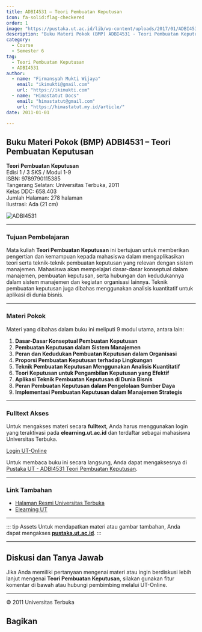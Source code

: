 ```yaml
--- 
title: ADBI4531 – Teori Pembuatan Keputusan
icon: fa-solid:flag-checkered
order: 1
image: "https://pustaka.ut.ac.id/lib/wp-content/uploads/2017/01/ADBI4531.jpg"
description: "Buku Materi Pokok (BMP) ADBI4531 - Teori Pembuatan Keputusan"
category:
  - Course
  - Semester 6
tag:
  - Teori Pembuatan Keputusan
  - ADBI4531
author:
  - name: "Firmansyah Mukti Wijaya"
    email: "ikimukti@gmail.com"
    url: "https://ikimukti.com"
  - name: "Himastatut Docs"
    email: "himastatut@gmail.com"
    url: "https://himastatut.my.id/article/"
date: 2011-01-01

--- 
```


## Buku Materi Pokok (BMP) ADBI4531 – Teori Pembuatan Keputusan

**Teori Pembuatan Keputusan**  
Edisi 1 / 3 SKS / Modul 1-9  
ISBN: 9789790115385  
Tangerang Selatan: Universitas Terbuka, 2011  
Kelas DDC: 658.403  
Jumlah Halaman: 278 halaman  
Ilustrasi: Ada (21 cm)

![ADBI4531](https://pustaka.ut.ac.id/lib/wp-content/uploads/2017/01/ADBI4531.jpg)

--- 

### Tujuan Pembelajaran

Mata kuliah **Teori Pembuatan Keputusan** ini bertujuan untuk memberikan pengertian dan kemampuan kepada mahasiswa dalam mengaplikasikan teori serta teknik-teknik pembuatan keputusan yang relevan dengan sistem manajemen. Mahasiswa akan mempelajari dasar-dasar konseptual dalam manajemen, pembuatan keputusan, serta hubungan dan kedudukannya dalam sistem manajemen dan kegiatan organisasi lainnya. Teknik pembuatan keputusan juga dibahas menggunakan analisis kuantitatif untuk aplikasi di dunia bisnis.

--- 

### Materi Pokok

Materi yang dibahas dalam buku ini meliputi 9 modul utama, antara lain:

1. **Dasar-Dasar Konseptual Pembuatan Keputusan**
2. **Pembuatan Keputusan dalam Sistem Manajemen**
3. **Peran dan Kedudukan Pembuatan Keputusan dalam Organisasi**
4. **Proporsi Pembuatan Keputusan terhadap Lingkungan**
5. **Teknik Pembuatan Keputusan Menggunakan Analisis Kuantitatif**
6. **Teori Keputusan untuk Pengambilan Keputusan yang Efektif**
7. **Aplikasi Teknik Pembuatan Keputusan di Dunia Bisnis**
8. **Peran Pembuatan Keputusan dalam Pengelolaan Sumber Daya**
9. **Implementasi Pembuatan Keputusan dalam Manajemen Strategis**

--- 

### Fulltext Akses

Untuk mengakses materi secara **fulltext**, Anda harus menggunakan login yang teraktivasi pada **elearning.ut.ac.id** dan terdaftar sebagai mahasiswa Universitas Terbuka.

[Login UT-Online](http://elearning.ut.ac.id)

Untuk membaca buku ini secara langsung, Anda dapat mengaksesnya di [Pustaka UT - ADBI4531 Teori Pembuatan Keputusan](https://pustaka.ut.ac.id/lib/adbi4531-teori-pembuatan-keputusan/).

--- 

### Link Tambahan

- [Halaman Resmi Universitas Terbuka](https://www.ut.ac.id)
- [Elearning UT](http://elearning.ut.ac.id)

--- 

::: tip Assets
Untuk mendapatkan materi atau gambar tambahan, Anda dapat mengakses **[pustaka.ut.ac.id](https://pustaka.ut.ac.id)**.
:::

--- 

## Diskusi dan Tanya Jawab

Jika Anda memiliki pertanyaan mengenai materi atau ingin berdiskusi lebih lanjut mengenai **Teori Pembuatan Keputusan**, silakan gunakan fitur komentar di bawah atau hubungi pembimbing melalui UT-Online.

--- 

<footer>
  <p>© 2011 Universitas Terbuka</p>
</footer>


## Bagikan
<Share colorful />
<GitContributors />
<GitChangelog />